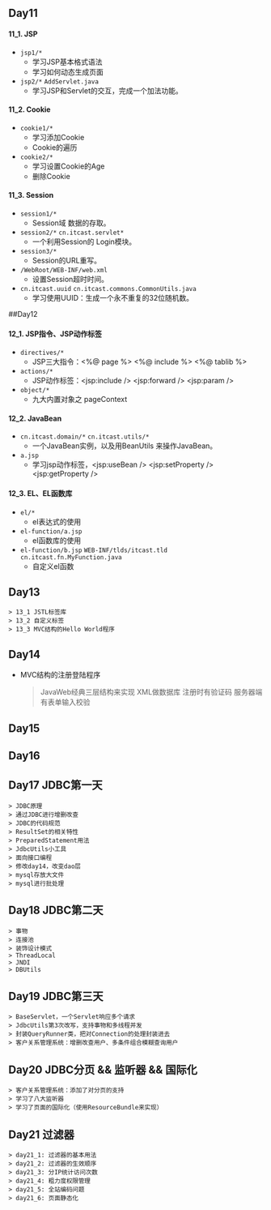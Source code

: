## Day11
#### 11_1. JSP
* `jsp1/*`
    * 学习JSP基本格式语法
    * 学习如何动态生成页面
* `jsp2/*` `AddServlet.java`
    * 学习JSP和Servlet的交互，完成一个加法功能。

#### 11_2. Cookie
* `cookie1/*`
    * 学习添加Cookie
    * Cookie的遍历
* `cookie2/*`
    * 学习设置Cookie的Age
    * 删除Cookie

#### 11_3. Session
* `session1/*`
    * Session域 数据的存取。
* `session2/*` `cn.itcast.servlet*`
    * 一个利用Session的 Login模块。
* `session3/*`
    * Session的URL重写。
* `/WebRoot/WEB-INF/web.xml`
    * 设置Session超时时间。
* `cn.itcast.uuid` `cn.itcast.commons.CommonUtils.java`
    * 学习使用UUID：生成一个永不重复的32位随机数。

##Day12
#### 12_1. JSP指令、JSP动作标签
* `directives/*`
    * JSP三大指令：<%@ page %> <%@ include %> <%@ tablib %>
* `actions/*`
    * JSP动作标签：<jsp:include /> <jsp:forward /> <jsp:param />
* `object/*`
    * 九大内置对象之 pageContext

#### 12_2. JavaBean
* `cn.itcast.domain/*` `cn.itcast.utils/*`
    * 一个JavaBean实例，以及用BeanUtils 来操作JavaBean。
* `a.jsp`
    * 学习jsp动作标签，<jsp:useBean /> <jsp:setProperty /> <jsp:getProperty />


#### 12_3. EL、EL函数库
* `el/*`
    * el表达式的使用
* `el-function/a.jsp`
    * el函数库的使用
* `el-function/b.jsp` `WEB-INF/tlds/itcast.tld` `cn.itcast.fn.MyFunction.java`
    * 自定义el函数

## Day13
    > 13_1 JSTL标签库
    > 13_2 自定义标签
    > 13_3 MVC结构的Hello World程序

## Day14

* MVC结构的注册登陆程序
    > JavaWeb经典三层结构来实现
    > XML做数据库
    > 注册时有验证码
    > 服务器端有表单输入校验

## Day15

## Day16

## Day17 JDBC第一天
    > JDBC原理
    > 通过JDBC进行增删改查
    > JDBC的代码规范
    > ResultSet的相关特性
    > PreparedStatement用法
    > JdbcUtils小工具
    > 面向接口编程
    > 修改day14，改变dao层
    > mysql存放大文件
    > mysql进行批处理


## Day18 JDBC第二天
    > 事物
    > 连接池
    > 装饰设计模式
    > ThreadLocal
    > JNDI
    > DBUtils

## Day19 JDBC第三天
    > BaseServlet，一个Servlet响应多个请求
    > JdbcUtils第3次改写，支持事物和多线程并发
    > 封装QueryRunner类，把对Connection的处理封装进去
    > 客户关系管理系统：增删改查用户、多条件组合模糊查询用户

## Day20 JDBC分页 && 监听器 && 国际化
    > 客户关系管理系统：添加了对分页的支持
    > 学习了八大监听器
    > 学习了页面的国际化（使用ResourceBundle来实现）


## Day21 过滤器
    > day21_1: 过滤器的基本用法
    > day21_2: 过滤器的生效顺序
    > day21_3: 分IP统计访问次数
    > day21_4: 粗力度权限管理
    > day21_5: 全站编码问题
    > day21_6: 页面静态化

